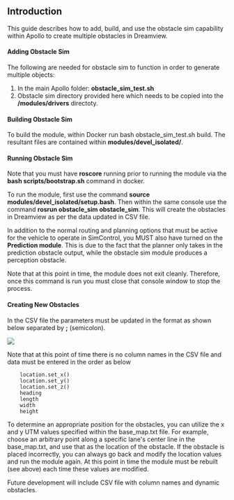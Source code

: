 ﻿## Introduction

This guide describes how to add, build, and use the obstacle sim capability within Apollo to create multiple obstacles in Dreamview.

#### Adding Obstacle Sim
The following are needed for obstacle sim to function in order to generate multiple objects:
1. In the main Apollo folder: **obstacle_sim_test.sh**
2. Obstacle sim directory provided here which needs to be copied into the **/modules/drivers** directoty.

#### Building Obstacle Sim
To build the module, within Docker run bash obstacle_sim_test.sh build. The resultant files are contained within **modules/devel_isolated/**.

#### Running Obstacle Sim
Note that you must have **roscore** running prior to running the module via the **bash scripts/bootstrap.sh** command in docker.

To run the module, first use the command **source modules/devel_isolated/setup.bash**. Then within the same console use the command **rosrun obstacle_sim obstacle_sim**. This will create the obstacles in Dreamview as per the data updated in CSV file.

In addition to the normal routing and planning options that must be active for the vehicle to operate in SimControl, you MUST also have turned on the **Prediction module**. This is due to the fact that the planner only takes in the prediction obstacle output, while the obstacle sim module produces a perception obstacle.

Note that at this point in time, the module does not exit cleanly. Therefore, once this command is run you must close that console window to stop the process.

#### Creating New Obstacles
In the CSV file the parameters must be updated in the format as shown below separated by **;** (semicolon).

![](file:///H:\MD\CSV_File_Update.JPG)

Note that at this point of time there is no column names in the CSV file and data must be entered in the order as below

        location.set_x()  
        location.set_y()  
  	    location.set_z()  
  	    heading  
  	    length  
  	    width  
  	    height

To determine an appropriate position for the obstacles, you can utilize the x and y UTM values specified within the base_map.txt file. For example, choose an arbitrary point along a specific lane's center line in the base_map.txt, and use that as the location of the obstacle. If the obstacle is placed incorrectly, you can always go back and modify the location values and run the module again. At this point in time the module must be rebuilt (see above) each time these values are modified.

Future development will include CSV file with column names and dynamic obstacles.

